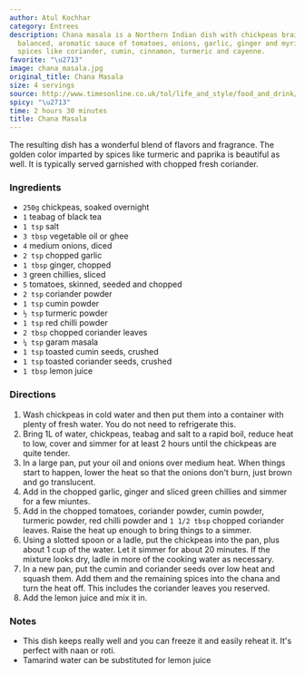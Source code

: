 ```yaml
---
author: Atul Kochhar
category: Entrees
description: Chana masala is a Northern Indian dish with chickpeas braised in a beautifully
  balanced, aromatic sauce of tomatoes, onions, garlic, ginger and myriad warming
  spices like coriander, cumin, cinnamon, turmeric and cayenne.
favorite: "\u2713"
image: chana_masala.jpg
original_title: Chana Masala
size: 4 servings
source: http://www.timesonline.co.uk/tol/life_and_style/food_and_drink/recipes/recipeexchange/article6294659.ece
spicy: "\u2713"
time: 2 hours 30 minutes
title: Chana Masala
---
```


The resulting dish has a wonderful blend of flavors and fragrance. The golden color imparted by spices like turmeric and paprika is beautiful as well. It is typically served garnished with chopped fresh coriander.

### Ingredients

* `250g` chickpeas, soaked overnight
* `1` teabag of black tea
* `1 tsp` salt
* `3 tbsp` vegetable oil or ghee
* `4` medium onions, diced
* `2 tsp` chopped garlic
* `1 tbsp` ginger, chopped
* `3` green chillies, sliced
* `5` tomatoes, skinned, seeded and chopped
* `2 tsp` coriander powder
* `1 tsp` cumin powder
* `½ tsp` turmeric powder
* `1 tsp` red chilli powder
* `2 tbsp` chopped coriander leaves
* `¼ tsp` garam masala
* `1 tsp` toasted cumin seeds, crushed
* `1 tsp` toasted coriander seeds, crushed
* `1 tbsp` lemon juice

### Directions

1. Wash chickpeas in cold water and then put them into a container with plenty of fresh water. You do not need to refrigerate this.
2. Bring 1L of water, chickpeas, teabag and salt to a rapid boil, reduce heat to low, cover and simmer for at least 2 hours until the chickpeas are quite tender.
3. In a large pan, put your oil and onions over medium heat. When things start to happen, lower the heat so that the onions don't burn, just brown and go translucent.
4. Add in the chopped garlic, ginger and sliced green chillies and simmer for a few miuntes.
5. Add in the chopped tomatoes, coriander powder, cumin powder, turmeric powder, red chilli powder and `1 1/2 tbsp` chopped coriander leaves. Raise the heat up enough to bring things to a simmer.
6. Using a slotted spoon or a ladle, put the chickpeas into the pan, plus about 1 cup of the water. Let it simmer for about 20 minutes. If the mixture looks dry, ladle in more of the cooking water as necessary.
7. In a new pan, put the cumin and coriander seeds over low heat and squash them. Add them and the remaining spices into the chana and turn the heat off. This includes the coriander leaves you reserved.
8. Add the lemon juice and mix it in.

### Notes

- This dish keeps really well and you can freeze it and easily reheat it. It's perfect with naan or roti.
- Tamarind water can be substituted for lemon juice